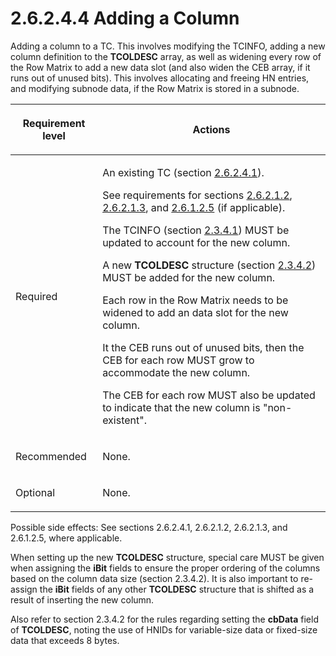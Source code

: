 <html dir="LTR" xmlns:mshelp="http://msdn.microsoft.com/mshelp" xmlns:ddue="http://ddue.schemas.microsoft.com/authoring/2003/5" xmlns:xlink="http://www.w3.org/1999/xlink" xmlns:tool="http://www.microsoft.com/tooltip">
    <head>
        <meta http-equiv="Content-Type" content="text/html; CHARSET=utf-8"></meta>
        <meta name="save" content="history"></meta>
        <title>2.6.2.4.4 Adding a Column</title>
        <xml>
            <mshelp:toctitle title="2.6.2.4.4 Adding a Column"></mshelp:toctitle>
            <mshelp:rltitle title="[MS-PST]: Adding a Column"></mshelp:rltitle>
            <mshelp:keyword index="A" term="07483b5c-bdaa-4b48-a68a-b24c0c720a85"></mshelp:keyword>
            <mshelp:attr name="DCSext.ContentType" value="open specification"></mshelp:attr>
            <mshelp:attr name="AssetID" value="07483b5c-bdaa-4b48-a68a-b24c0c720a85"></mshelp:attr>
            <mshelp:attr name="TopicType" value="kbRef"></mshelp:attr>
            <mshelp:attr name="DCSext.Title" value="[MS-PST]: Adding a Column" />
        </xml>
    </head>
    <body>
        <div id="header">
            <h1 class="heading">2.6.2.4.4 Adding a Column</h1>
        </div>
        <div id="mainSection">
            <div id="mainBody">
                <div id="allHistory" class="saveHistory"></div>
                <div id="sectionSection0" class="section" name="collapseableSection">
                    

<p>Adding a column to a TC. This involves modifying the TCINFO,
adding a new column definition to the <b>TCOLDESC</b> array, as well as
widening every row of the Row Matrix to add a new data slot (and also widen the
CEB array, if it runs out of unused bits). This involves allocating and freeing
HN entries, and modifying subnode data, if the Row Matrix is stored in a
subnode.</p>

<table>
 <thead>
  <tr>
   <th>
   <p>Requirement level</p>
   </th>
   <th>
   <p><b><span>Actions</span></b></p>
   </th>
  </tr>
 </thead>
 <tr>
  <td>
  <p>Required</p>
  </td>
  <td>
  <p>An existing TC (section <a href="a3cafcd6-454a-46b4-a122-ebbda9ae56fb.html">2.6.2.4.1</a>).</p>
  <p>See requirements for sections <a href="5b30032e-8cbc-4f03-a6bd-c21a7f1c54ea.html">2.6.2.1.2</a>, <a href="f774eb0a-f6d7-4240-b515-3213bd9c5c40.html">2.6.2.1.3</a>, and <a href="0ef88344-1236-4d5d-9969-e421e501737c.html">2.6.1.2.5</a> (if applicable).</p>
  <p>The TCINFO (section <a href="45b3a0c5-d6d6-4e02-aebf-13766ff693f0.html">2.3.4.1</a>) MUST be updated
  to account for the new column.</p>
  <p>A new <b>TCOLDESC</b> structure (section <a href="3a2f63cf-bb40-4559-910c-e55ec43d9cbb.html">2.3.4.2</a>) MUST be added
  for the new column.</p>
  <p>Each row in the Row Matrix needs to be widened to add
  an data slot for the new column.</p>
  <p>It the CEB runs out of unused bits, then the CEB for
  each row MUST grow to accommodate the new column.</p>
  <p>The CEB for each row MUST also be updated to indicate
  that the new column is &quot;non-existent&quot;.</p>
  </td>
 </tr>
 <tr>
  <td>
  <p>Recommended</p>
  </td>
  <td>
  <p>None.</p>
  </td>
 </tr>
 <tr>
  <td>
  <p>Optional</p>
  </td>
  <td>
  <p>None.</p>
  </td>
 </tr>
</table>

<p>Possible side effects: See sections<span>
</span>2.6.2.4.1, 2.6.2.1.2, 2.6.2.1.3, and 2.6.1.2.5, where applicable.</p>

<p>When setting up the new <b>TCOLDESC</b> structure, special
care MUST be given when assigning the <b>iBit</b> fields to ensure the proper
ordering of the columns based on the column data size (section 2.3.4.2). It is
also important to re-assign the <b>iBit</b> fields of any other <b>TCOLDESC</b>
structure that is shifted as a result of inserting the new column.</p>

<p>Also refer to section 2.3.4.2 for the rules regarding
setting the <b>cbData</b> field of <b>TCOLDESC</b>, noting the use of HNIDs for
variable-size data or fixed-size data that exceeds 8 bytes.</p>
                </div>
            </div>
        </div>
    </body>
</html>